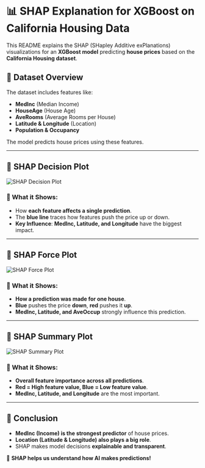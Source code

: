 # 📊 SHAP Explanation for XGBoost on California Housing Data

This README explains the SHAP (SHapley Additive exPlanations) visualizations for an **XGBoost model** predicting **house prices** based on the **California Housing dataset**.

## 🏡 Dataset Overview
The dataset includes features like:
- **MedInc** (Median Income)
- **HouseAge** (House Age)
- **AveRooms** (Average Rooms per House)
- **Latitude & Longitude** (Location)
- **Population & Occupancy**

The model predicts house prices using these features.

---

## 🔹 **SHAP Decision Plot**
![SHAP Decision Plot](./Screenshot_2025-03-01_at_6.20.31_PM.png)

### 📌 What it Shows:
- How **each feature affects a single prediction**.
- The **blue line** traces how features push the price up or down.
- **Key Influence**: **MedInc, Latitude, and Longitude** have the biggest impact.

---

## 🔹 **SHAP Force Plot**
![SHAP Force Plot](./Screenshot_2025-03-01_at_6.20.44_PM.png)

### 📌 What it Shows:
- **How a prediction was made for one house**.
- **Blue** pushes the price **down**, **red** pushes it **up**.
- **MedInc, Latitude, and AveOccup** strongly influence this prediction.

---

## 🔹 **SHAP Summary Plot**
![SHAP Summary Plot](./Screenshot_2025-03-01_at_6.20.52_PM.png)

### 📌 What it Shows:
- **Overall feature importance across all predictions**.
- **Red = High feature value, Blue = Low feature value**.
- **MedInc, Latitude, and Longitude** are the most important.

---

## 🎯 **Conclusion**
- **MedInc (Income) is the strongest predictor** of house prices.
- **Location (Latitude & Longitude) also plays a big role**.
- SHAP makes model decisions **explainable and transparent**.

🚀 **SHAP helps us understand how AI makes predictions!**

